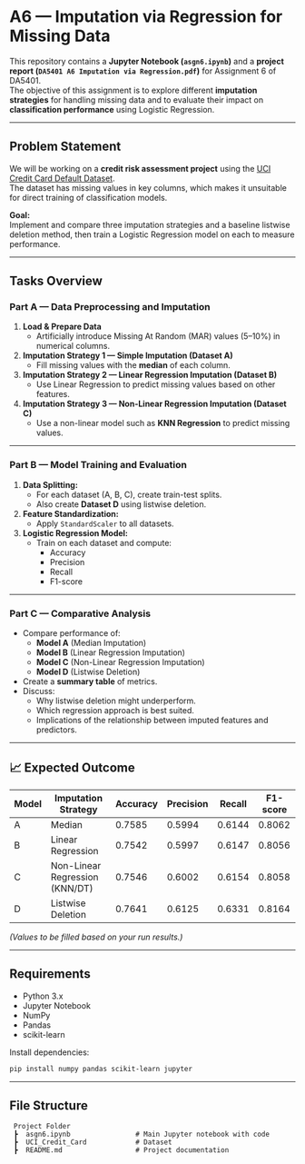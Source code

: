 # A6 — Imputation via Regression for Missing Data

This repository contains a **Jupyter Notebook (`asgn6.ipynb`)** and a **project report (`DA5401 A6 Imputation via Regression.pdf`)** for Assignment 6 of DA5401.  
The objective of this assignment is to explore different **imputation strategies** for handling missing data and to evaluate their impact on **classification performance** using Logistic Regression.

---

## Problem Statement

We will be working on a **credit risk assessment project** using the [UCI Credit Card Default Dataset](https://www.kaggle.com/datasets/uciml/default-of-credit-card-clients-dataset).  
The dataset has missing values in key columns, which makes it unsuitable for direct training of classification models.

**Goal:**  
Implement and compare three imputation strategies and a baseline listwise deletion method, then train a Logistic Regression model on each to measure performance.

---

## Tasks Overview

### **Part A — Data Preprocessing and Imputation**
1. **Load & Prepare Data**
   - Artificially introduce Missing At Random (MAR) values (5–10%) in numerical columns.
2. **Imputation Strategy 1 — Simple Imputation (Dataset A)**  
   - Fill missing values with the **median** of each column.
3. **Imputation Strategy 2 — Linear Regression Imputation (Dataset B)**  
   - Use Linear Regression to predict missing values based on other features.
4. **Imputation Strategy 3 — Non-Linear Regression Imputation (Dataset C)**  
   - Use a non-linear model such as **KNN Regression** to predict missing values.

---

### **Part B — Model Training and Evaluation**
1. **Data Splitting:**  
   - For each dataset (A, B, C), create train-test splits.  
   - Also create **Dataset D** using listwise deletion.
2. **Feature Standardization:**  
   - Apply `StandardScaler` to all datasets.
3. **Logistic Regression Model:**  
   - Train on each dataset and compute:
     - Accuracy
     - Precision
     - Recall
     - F1-score

---

### **Part C — Comparative Analysis**
- Compare performance of:
  - **Model A** (Median Imputation)  
  - **Model B** (Linear Regression Imputation)  
  - **Model C** (Non-Linear Regression Imputation)  
  - **Model D** (Listwise Deletion)
- Create a **summary table** of metrics.
- Discuss:
  - Why listwise deletion might underperform.
  - Which regression approach is best suited.
  - Implications of the relationship between imputed features and predictors.

---

## 📈 Expected Outcome
| Model | Imputation Strategy                | Accuracy | Precision | Recall | F1-score |
|-------|-------------------------------------|----------|-----------|--------|-----------|
| A     | Median                             |    0.7585     |     0.5994     |   0.6144    |    0.8062      |
| B     | Linear Regression                  |    0.7542     |     0.5997     |   0.6147    |    0.8056      |
| C     | Non-Linear Regression (KNN/DT)     |    0.7546     |     0.6002     |   0.6154    |    0.8058      |
| D     | Listwise Deletion                  |    0.7641     |     0.6125     |   0.6331    |    0.8164      |

*(Values to be filled based on your run results.)*

---

##  Requirements

- Python 3.x  
- Jupyter Notebook  
- NumPy  
- Pandas  
- scikit-learn

Install dependencies:
```bash
pip install numpy pandas scikit-learn jupyter
```

---

##  File Structure

```
 Project Folder
 ┣  asgn6.ipynb                # Main Jupyter notebook with code
 ┣  UCI_Credit_Card            # Dataset
 ┣  README.md                  # Project documentation
```

